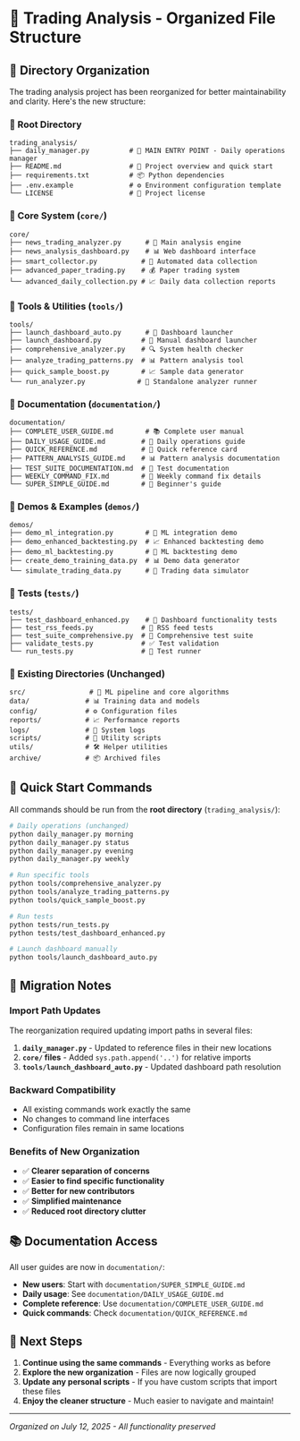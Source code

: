 # 📁 Trading Analysis - Organized File Structure

## 🎯 **Directory Organization**

The trading analysis project has been reorganized for better maintainability and clarity. Here's the new structure:

### **📂 Root Directory**
```
trading_analysis/
├── daily_manager.py          # 🚀 MAIN ENTRY POINT - Daily operations manager
├── README.md                 # 📖 Project overview and quick start
├── requirements.txt          # 📦 Python dependencies
├── .env.example              # ⚙️ Environment configuration template
└── LICENSE                   # 📄 Project license
```

### **📂 Core System** (`core/`)
```
core/
├── news_trading_analyzer.py      # 🧠 Main analysis engine
├── news_analysis_dashboard.py    # 📊 Web dashboard interface
├── smart_collector.py           # 🔄 Automated data collection
├── advanced_paper_trading.py    # 💰 Paper trading system
└── advanced_daily_collection.py # 📈 Daily data collection reports
```

### **📂 Tools & Utilities** (`tools/`)
```
tools/
├── launch_dashboard_auto.py      # 🚀 Dashboard launcher
├── launch_dashboard.py          # 🚀 Manual dashboard launcher
├── comprehensive_analyzer.py    # 🔍 System health checker
├── analyze_trading_patterns.py  # 📊 Pattern analysis tool
├── quick_sample_boost.py        # 📈 Sample data generator
└── run_analyzer.py             # 🧪 Standalone analyzer runner
```

### **📂 Documentation** (`documentation/`)
```
documentation/
├── COMPLETE_USER_GUIDE.md        # 📚 Complete user manual
├── DAILY_USAGE_GUIDE.md         # 📅 Daily operations guide
├── QUICK_REFERENCE.md           # 🚀 Quick reference card
├── PATTERN_ANALYSIS_GUIDE.md    # 📊 Pattern analysis documentation
├── TEST_SUITE_DOCUMENTATION.md  # 🧪 Test documentation
├── WEEKLY_COMMAND_FIX.md        # 🔧 Weekly command fix details
└── SUPER_SIMPLE_GUIDE.md        # 🎯 Beginner's guide
```

### **📂 Demos & Examples** (`demos/`)
```
demos/
├── demo_ml_integration.py        # 🤖 ML integration demo
├── demo_enhanced_backtesting.py  # 📈 Enhanced backtesting demo
├── demo_ml_backtesting.py        # 🧠 ML backtesting demo
├── create_demo_training_data.py  # 📊 Demo data generator
└── simulate_trading_data.py      # 🎲 Trading data simulator
```

### **📂 Tests** (`tests/`)
```
tests/
├── test_dashboard_enhanced.py    # 🧪 Dashboard functionality tests
├── test_rss_feeds.py            # 📡 RSS feed tests
├── test_suite_comprehensive.py  # 🧪 Comprehensive test suite
├── validate_tests.py            # ✅ Test validation
└── run_tests.py                 # 🏃 Test runner
```

### **📂 Existing Directories** (Unchanged)
```
src/                # 🧠 ML pipeline and core algorithms
data/              # 📊 Training data and models
config/            # ⚙️ Configuration files
reports/           # 📈 Performance reports
logs/              # 📝 System logs
scripts/           # 🔧 Utility scripts
utils/             # 🛠️ Helper utilities
archive/           # 📦 Archived files
```

## 🚀 **Quick Start Commands**

All commands should be run from the **root directory** (`trading_analysis/`):

```bash
# Daily operations (unchanged)
python daily_manager.py morning
python daily_manager.py status
python daily_manager.py evening
python daily_manager.py weekly

# Run specific tools
python tools/comprehensive_analyzer.py
python tools/analyze_trading_patterns.py
python tools/quick_sample_boost.py

# Run tests
python tests/run_tests.py
python tests/test_dashboard_enhanced.py

# Launch dashboard manually
python tools/launch_dashboard_auto.py
```

## 🔧 **Migration Notes**

### **Import Path Updates**
The reorganization required updating import paths in several files:

1. **`daily_manager.py`** - Updated to reference files in their new locations
2. **`core/` files** - Added `sys.path.append('..')` for relative imports
3. **`tools/launch_dashboard_auto.py`** - Updated dashboard path resolution

### **Backward Compatibility**
- All existing commands work exactly the same
- No changes to command line interfaces
- Configuration files remain in same locations

### **Benefits of New Organization**
- ✅ **Clearer separation of concerns**
- ✅ **Easier to find specific functionality**
- ✅ **Better for new contributors**
- ✅ **Simplified maintenance**
- ✅ **Reduced root directory clutter**

## 📚 **Documentation Access**

All user guides are now in `documentation/`:

- **New users**: Start with `documentation/SUPER_SIMPLE_GUIDE.md`
- **Daily usage**: See `documentation/DAILY_USAGE_GUIDE.md`
- **Complete reference**: Use `documentation/COMPLETE_USER_GUIDE.md`
- **Quick commands**: Check `documentation/QUICK_REFERENCE.md`

## 🎯 **Next Steps**

1. **Continue using the same commands** - Everything works as before
2. **Explore the new organization** - Files are now logically grouped
3. **Update any personal scripts** - If you have custom scripts that import these files
4. **Enjoy the cleaner structure** - Much easier to navigate and maintain!

---
*Organized on July 12, 2025 - All functionality preserved*
